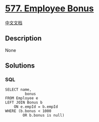 # [577. Employee Bonus](https://leetcode.com/problems/employee-bonus)

[中文文档](/solution/0500-0599/0577.Employee%20Bonus/README.md)

## Description

None

## Solutions

<!-- tabs:start -->

### **SQL**

```
SELECT name,
         bonus
FROM Employee e
LEFT JOIN Bonus b
    ON e.empId = b.empId
WHERE (b.bonus < 1000
        OR b.bonus is null)
```

<!-- tabs:end -->
